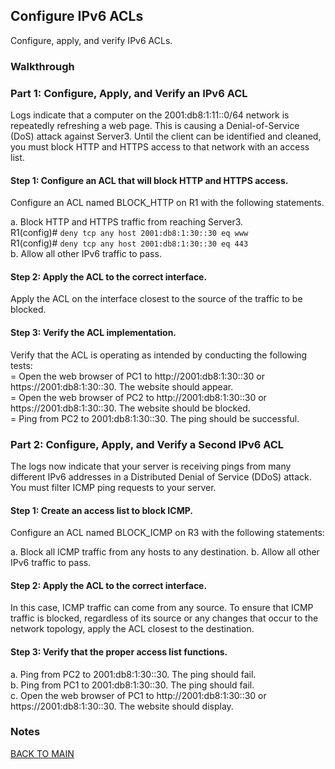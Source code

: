 ## Configure IPv6 ACLs

Configure, apply, and verify IPv6 ACLs. 

### Walkthrough

### Part 1: Configure, Apply, and Verify an IPv6 ACL

Logs indicate that a computer on the 2001:db8:1:11::0/64 network is repeatedly refreshing a web page. This is causing a Denial-of-Service (DoS) attack against Server3. Until the client can be identified and cleaned, you must block HTTP and HTTPS access to that network with an access list.

#### Step 1: Configure an ACL that will block HTTP and HTTPS access.

Configure an ACL named BLOCK_HTTP on R1 with the following statements.

a.     Block HTTP and HTTPS traffic from reaching Server3.  
R1(config)# `deny tcp any host 2001:db8:1:30::30 eq www`  
R1(config)# `deny tcp any host 2001:db8:1:30::30 eq 443`  
b.     Allow all other IPv6 traffic to pass.

#### Step 2: Apply the ACL to the correct interface.

Apply the ACL on the interface closest to the source of the traffic to be blocked.

#### Step 3: Verify the ACL implementation.

Verify that the ACL is operating as intended by conducting the following tests:  
=    Open the web browser of PC1 to http://2001:db8:1:30::30 or https://2001:db8:1:30::30. The website should appear.  
=    Open the web browser of PC2 to http://2001:db8:1:30::30 or https://2001:db8:1:30::30. The website should be blocked.  
=    Ping from PC2 to 2001:db8:1:30::30. The ping should be successful.

### Part 2: Configure, Apply, and Verify a Second IPv6 ACL

The logs now indicate that your server is receiving pings from many different IPv6 addresses in a Distributed Denial of Service (DDoS) attack. You must filter ICMP ping requests to your server.

#### Step 1: Create an access list to block ICMP.

Configure an ACL named BLOCK_ICMP on R3 with the following statements:

a.     Block all ICMP traffic from any hosts to any destination. 
b.     Allow all other IPv6 traffic to pass.

#### Step 2: Apply the ACL to the correct interface.

In this case, ICMP traffic can come from any source. To ensure that ICMP traffic is blocked, regardless of its source or any changes that occur to the network topology, apply the ACL closest to the destination.

#### Step 3: Verify that the proper access list functions.

a.     Ping from PC2 to 2001:db8:1:30::30. The ping should fail.  
b.     Ping from PC1 to 2001:db8:1:30::30. The ping should fail.  
c.     Open the web browser of PC1 to http://2001:db8:1:30::30 or https://2001:db8:1:30::30. The website should display.

### Notes

[BACK TO MAIN](https://github.com/lfost42/networking)